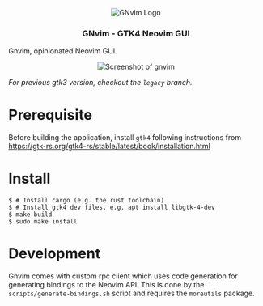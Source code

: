 <p align="center">
	<img src="./desktop/gnvim_128.png" alt="GNvim Logo">
    <h3 align="center">GNvim - GTK4 Neovim GUI</h3>
</p>

Gnvim, opinionated Neovim GUI.

<p align="center">
	<img src="https://github.com/vhakulinen/gnvim/wiki/screenshot.png" alt="Screenshot of gnvim">
</p>

_For previous gtk3 version, checkout the `legacy` branch._

# Prerequisite 

Before building the application, install `gtk4` following instructions from https://gtk-rs.org/gtk4-rs/stable/latest/book/installation.html

# Install

```
$ # Install cargo (e.g. the rust toolchain)
$ # Install gtk4 dev files, e.g. apt install libgtk-4-dev
$ make build
$ sudo make install
```

# Development

Gnvim comes with custom rpc client which uses code generation for generating
bindings to the Neovim API. This is done by the `scripts/generate-bindings.sh`
script and requires the `moreutils` package.

